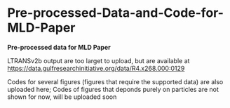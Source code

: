 # Pre-processed-Data-and-Code-for-MLD-Paper


<b>Pre-processed data for MLD Paper</b>

LTRANSv2b output are too larget to upload, but are available at https://data.gulfresearchinitiative.org/data/R4.x268.000:0129

Codes for several figures (figures that require the supported data) are also uploaded here; 
Codes of figures that deponds purely on particles are not shown for now, will be uploaded soon
